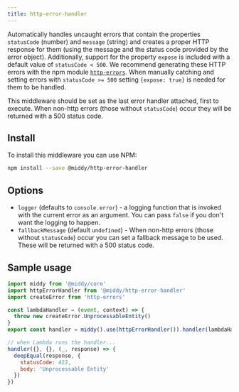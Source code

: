 ```yaml
---
title: http-error-handler
---
```


Automatically handles uncaught errors that contain the properties `statusCode` (number) and `message` (string) and creates a proper HTTP response
for them (using the message and the status code provided by the error object). Additionally, support for the property `expose` is included with a default value of `statusCode < 500`.
We recommend generating these HTTP errors with the npm module [`http-errors`](https://npm.im/http-errors). When manually catching and setting errors with `statusCode >= 500` setting `{expose: true}`
is needed for them to be handled.

This middleware should be set as the last error handler attached, first to execute. When non-http errors (those without `statusCode`) occur they will be returned with a 500 status code.

## Install

To install this middleware you can use NPM:

```bash npm2yarn
npm install --save @middy/http-error-handler
```

## Options

- `logger` (defaults to `console.error`) - a logging function that is invoked with the current error as an argument. You can pass `false` if you don't want the logging to happen.
- `fallbackMessage` (default `undefined`) - When non-http errors (those without `statusCode`) occur you can set a fallback message to be used. These will be returned with a 500 status code.

## Sample usage

```javascript
import middy from '@middy/core'
import httpErrorHandler from '@middy/http-error-handler'
import createError from 'http-errors'

const lambdaHandler = (event, context) => {
  throw new createError.UnprocessableEntity()
}
export const handler = middy().use(httpErrorHandler()).handler(lambdaHandler)

// when Lambda runs the handler...
handler({}, {}, (_, response) => {
  deepEqual(response, {
    statusCode: 422,
    body: 'Unprocessable Entity'
  })
})
```

